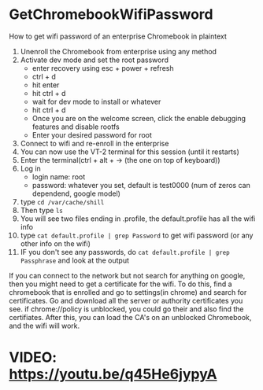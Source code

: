 # GetChromebookWifiPassword
How to get wifi password of an enterprise Chromebook in plaintext

1.  Unenroll the Chromebook from enterprise using any method
2.  Activate dev mode and set the root password
    - enter recovery using esc + power + refresh
    - ctrl + d
    - hit enter
    - hit ctrl + d
    - wait for dev mode to install or whatever
    - hit ctrl + d
    - Once you are on the welcome screen, click the enable debugging features and disable rootfs
    - Enter your desired password for root
4. Connect to wifi and re-enroll in the enterprise 
5. You can now use the VT-2 terminal for this session (until it restarts)
6. Enter the terminal(ctrl + alt + → (the one on top of keyboard))
7. Log in
   - login name: root
   - password: whatever you set, default is test0000 (num of zeros can dependend, google model)
8. type ``cd /var/cache/shill``
9. Then type ``ls``
10. You will see two files ending in .profile, the default.profile has all the wifi info
11. type ``cat default.profile | grep Password`` to get wifi password (or any other info on the wifi)
12. IF you don't see any passwords, do ``cat default.profile | grep Passphrase`` and look at the output

If you can connect to the network but not search for anything on google, then you might need to get a certificate for the wifi. 
To do this, find a chromebook that is enrolled and go to settings(in chrome) and search for certificates. Go and download all the server or authority certificates you see. if chrome://policy is unblocked, you could go their and also find the certifiates. 
After this, you can load the CA's on an unblocked Chromebook, and the wifi will work. 

# VIDEO: https://youtu.be/q45He6jypyA 
